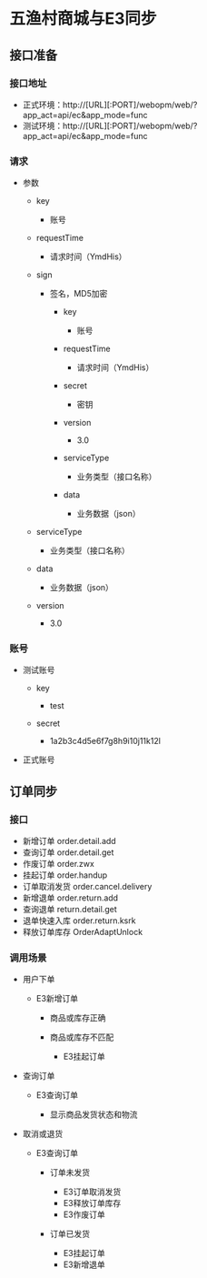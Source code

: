 # 五渔村商城与E3同步

## 接口准备

### 接口地址

- 正式环境：http://[URL][:PORT]/webopm/web/?app_act=api/ec&app_mode=func
- 测试环境：http://[URL][:PORT]/webopm/web/?app_act=api/ec&app_mode=func

### 请求

- 参数

	- key

		- 账号

	- requestTime

		- 请求时间（YmdHis）

	- sign

		- 签名，MD5加密

			- key

				- 账号

			- requestTime

				- 请求时间（YmdHis）

			- secret

				- 密钥

			- version

				- 3.0

			- serviceType

				- 业务类型（接口名称）

			- data

				- 业务数据（json）

	- serviceType

		- 业务类型（接口名称）

	- data

		- 业务数据（json）

	- version

		- 3.0

### 账号

- 测试账号

	- key

		- test

	- secret

		- 1a2b3c4d5e6f7g8h9i10j11k12l

- 正式账号

## 订单同步

### 接口

- 新增订单 order.detail.add
- 查询订单 order.detail.get
- 作废订单 order.zwx
- 挂起订单 order.handup
- 订单取消发货 order.cancel.delivery
- 新增退单 order.return.add
- 查询退单 return.detail.get
- 退单快速入库 order.return.ksrk
- 释放订单库存 OrderAdaptUnlock

### 调用场景

- 用户下单

	- E3新增订单

		- 商品或库存正确
		- 商品或库存不匹配

			- E3挂起订单

- 查询订单

	- E3查询订单

		- 显示商品发货状态和物流

- 取消或退货

	- E3查询订单

		- 订单未发货

			- E3订单取消发货
			- E3释放订单库存
			- E3作废订单

		- 订单已发货

			- E3挂起订单
			- E3新增退单
